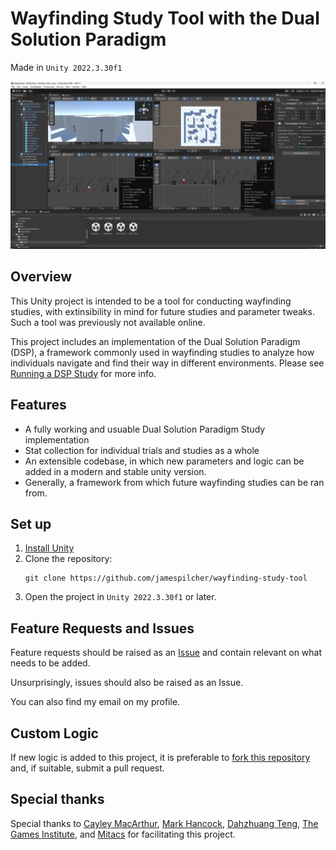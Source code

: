 # Wayfinding Study Tool with the Dual Solution Paradigm

Made in `Unity 2022.3.30f1`

[![Project Screenshot](readme-res/image-4.png)](https://www.youtube.com/watch?v=utMFn1oeuIE)

## Overview

This Unity project is intended to be a tool for conducting wayfinding studies, with extinsibility in mind for future studies and parameter tweaks. Such a tool was previously not available online.

This project includes an implementation of the Dual Solution Paradigm (DSP), a framework commonly used in wayfinding studies to analyze how individuals navigate and find their way in different environments. Please see [Running a DSP Study](RunningADSPStudy.md) for more info.

## Features
- A fully working and usuable Dual Solution Paradigm Study implementation
- Stat collection for individual trials and studies as a whole
- An extensible codebase, in which new parameters and logic can be added in a modern and stable unity version.
- Generally, a framework from which future wayfinding studies can be ran from.

## Set up
1. [Install Unity ](https://unity.com/download)
2. Clone the repository:
    ```
    git clone https://github.com/jamespilcher/wayfinding-study-tool
    ```
3. Open the project in `Unity 2022.3.30f1` or later.

## Feature Requests and Issues

Feature requests should be raised as an [Issue](https://github.com/jamespilcher/wayfinding-study-tool/issues) and contain relevant on what needs to be added.

Unsurprisingly, issues should also be raised as an Issue.

You can also find my email on my profile.

## Custom Logic

If new logic is added to this project, it is preferable to [fork this repository](https://docs.github.com/en/pull-requests/collaborating-with-pull-requests/working-with-forks/about-forks#about-forks) and, if suitable, submit a pull request.

## Special thanks
Special thanks to [Cayley MacArthur](https://uwaterloo.ca/stratford-school-of-interaction-design-and-business/profiles/cayley-macarthur), [Mark Hancock](https://uwaterloo.ca/management-science-engineering/profile/m2hancoc), [Dahzhuang Teng](https://www.linkedin.com/in/dazhuang-teng-8b060824a/), [The Games Institute](https://uwaterloo.ca/games-institute/), and [Mitacs](https://www.mitacs.ca/) for facilitating this project.

